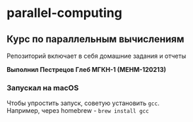 # parallel-computing

## Курс по параллельным вычислениям

Репозиторий включает в себя домашние задания и отчеты

**Выполнил Пестрецов Глеб МГКН-1 (МЕНМ-120213)**

### Запускал на macOS

Чтобы упростить запуск, советую установить `gcc`.<br>
Например, через homebrew - `brew install gcc`
